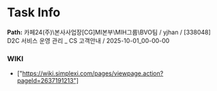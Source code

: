 # Task Info

**Path:** 카페24(주)\본사사업장\[CG]MI본부\MIH그룹\BVO팀 / yjhan / [338048] D2C 서비스 운영 관리 _ CS 고객안내 / 2025-10-01_00-00-00

### WIKI
- ["https://wiki.simplexi.com/pages/viewpage.action?pageId=2637191213"]

